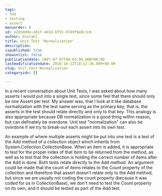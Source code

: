 ```yaml
---
tags:
- tdd
- testing
- assert
menuorder: 0
id: e203ddde-e61f-4d1d-bf55-9749f9e8c3c6
author: bsstahl
title: Unit Test "Normalization"
description: 
ispublished: true
showinlist: false
publicationdate: 2007-07-07T08:03:00.000+00:00
lastmodificationdate: 2010-10-22T18:11:36.000+00:00
slug: Unit-Test-Normalization
categoryids: []

---
```

In a recent conversation about Unit Tests, I was asked about how many asserts I would put into a single test, since some feel that there should only be one Assert per test. My answer was, that I look at it like database normalization with the test name serving as the primary key; that is, the asserts in the test should relate directly and only to that key. This analogy is also appropriate because DB normalization is a good thing within reason, but can definately be overdone. Unit test "normalization" can also be overdone if we try to break-out each assert into its own test.

An example of where multiple asserts might be put into one test is a test of the Add method of a collection object which inherits from System.Collection.CollectionBase. When an item is added, it is appropriate to test for the proper index of that item to be returned from the method, as well as to test that the collection is holding the correct number of items after the Add is done. Both tests relate directly to the Add method. An argument could be made that the count of items relates to the Count property of the collection and therefore that assert doesn't relate only to the Add method, but since we are usually not coding the count property (because it was coded for us in CollectionBase), we don't need to test the Count property on its own, and it should be tested as part of the Add test.